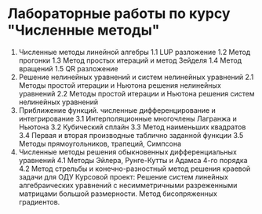 # Лабораторные работы по курсу "Численные методы"
1. Численные методы линейной алгебры
  1.1 LUP разложение
  1.2 Метод прогонки
  1.3 Метод простых итераций и метод Зейделя 
  1.4 Метод вращений
  1.5 QR разложение
2. Решение нелинейных уравнений и систем нелинейных уравнений
  2.1 Методы простой итерации и Ньютона решения нелинейных уравнений
  2.2 Методы простой итерации и Ньютона решения систем нелинейных уравнений
3. Приближение функций. численные дифференцирование и интегрирование
  3.1 Интерполяционные многочлены Лагранжа и Ньютона
  3.2 Кубический сплайн
  3.3 Метод наименьших квадратов
  3.4 Первая и вторая производные таблично заданной функции
  3.5 Методы прямоугольников, трапеций, Симпсона
4. Численные методы решения обыкновенных дифференциальных уравнений
  4.1 Методы Эйлера, Рунге-Кутты и Адамса 4-го порядка
  4.2 Метод стрельбы и конечно-разностный метод решения краевой задачи для ОДУ
Курсовой проект:
Решение систем линейных алгебраических уравнений с несимметричными разреженными матрицами большой размерности. Метод бисопряженных градиентов.
